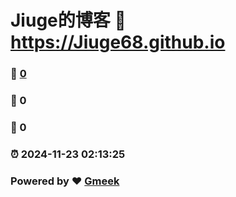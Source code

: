 # Jiuge的博客 :link: https://Jiuge68.github.io 
### :page_facing_up: [0](https://Jiuge68.github.io/tag.html) 
### :speech_balloon: 0 
### :hibiscus: 0 
### :alarm_clock: 2024-11-23 02:13:25 
### Powered by :heart: [Gmeek](https://github.com/Meekdai/Gmeek)
